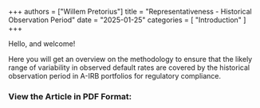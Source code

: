 +++
authors = ["Willem Pretorius"]
title = "Representativeness - Historical Observation Period"
date = "2025-01-25"
categories = [
    "Introduction"
]
+++

Hello, and welcome!

Here you will get an overview on the methodology to ensure that the likely range of variability in observed default rates are covered by the historical observation period in A-IRB portfolios for regulatory compliance.

### View the Article in PDF Format:


<a href="/historical_observation_period.pdf" class="image fit"></a>
